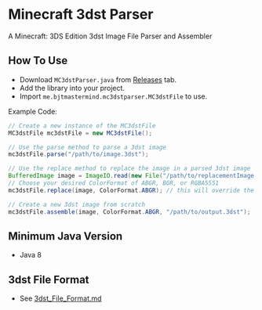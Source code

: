 # Minecraft 3dst Parser

A Minecraft: 3DS Edition 3dst Image File Parser and Assembler

## How To Use

* Download `MC3dstParser.java` from [Releases](https://github.com/BJTMastermind/MC3dst-Parser/releases) tab.
* Add the library into your project.
* Import `me.bjtmastermind.mc3dstparser.MC3dstFile` to use.

Example Code:

```java
// Create a new instance of the MC3dstFile
MC3dstFile mc3dstFile = new MC3dstFile();

// Use the parse method to parse a 3dst image
mc3dstFile.parse("/path/to/image.3dst");

// Use the replace method to replace the image in a parsed 3dst image
BufferedImage image = ImageIO.read(new File("/path/to/replacementImage.png"));
// Choose your desired ColorFormat of ABGR, BGR, or RGBA5551
mc3dstFile.replace(image, ColorFormat.ABGR); // this will override the existing 3dst image data

// Create a new 3dst image from scratch
mc3dstFile.assemble(image, ColorFormat.ABGR, "/path/to/output.3dst");
```

## Minimum Java Version

* Java 8

## 3dst File Format

* See [3dst\_File\_Format.md](./3dst_File_Format.md)